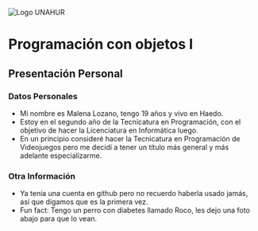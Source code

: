 ![Logo UNAHUR](./Roco.png)

# Programación con objetos I
## Presentación Personal

### Datos Personales
- Mi nombre es Malena Lozano, tengo 19 años y vivo en Haedo.
- Estoy en el segundo año de la Tecnicatura en Programación, con el objetivo de hacer la Licenciatura en Informática luego.
- En un principio consideré hacer la Tecnicatura en Programación de Videojuegos pero me decidí a tener un título más general y más adelante especializarme.


### Otra Información
- Ya tenía una cuenta en github pero no recuerdo haberla usado jamás, así que digamos que es la primera vez.
- Fun fact: Tengo un perro con diabetes llamado Roco, les dejo una foto abajo para que lo vean.
